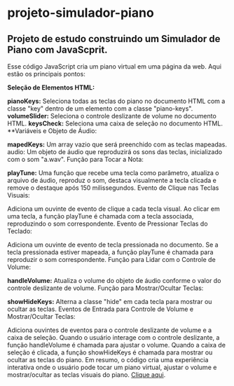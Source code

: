 # projeto-simulador-piano
 ## Projeto de estudo construindo um Simulador de Piano com JavaScprit.
 
Esse código JavaScript cria um piano virtual em uma página da web. Aqui estão os principais pontos:

**Seleção de Elementos HTML:**

**pianoKeys:** Seleciona todas as teclas do piano no documento HTML com a classe "key" dentro de um elemento com a classe "piano-keys".
**volumeSlider:** Seleciona o controle deslizante de volume no documento HTML.
**keysCheck:** Seleciona uma caixa de seleção no documento HTML.
**Variáveis e Objeto de Áudio:

**mapedKeys:** Um array vazio que será preenchido com as teclas mapeadas.
audio: Um objeto de áudio que reproduzirá os sons das teclas, inicializado com o som "a.wav".
Função para Tocar a Nota:

**playTune:** Uma função que recebe uma tecla como parâmetro, atualiza o arquivo de áudio, reproduz o som, destaca visualmente a tecla clicada e remove o destaque após 150 milissegundos.
Evento de Clique nas Teclas Visuais:

Adiciona um ouvinte de evento de clique a cada tecla visual.
Ao clicar em uma tecla, a função playTune é chamada com a tecla associada, reproduzindo o som correspondente.
Evento de Pressionar Teclas do Teclado:

Adiciona um ouvinte de evento de tecla pressionada no documento.
Se a tecla pressionada estiver mapeada, a função playTune é chamada para reproduzir o som correspondente.
Função para Lidar com o Controle de Volume:

**handleVolume:** Atualiza o volume do objeto de áudio conforme o valor do controle deslizante de volume.
Função para Mostrar/Ocultar Teclas:

**showHideKeys:** Alterna a classe "hide" em cada tecla para mostrar ou ocultar as teclas.
Eventos de Entrada para Controle de Volume e Mostrar/Ocultar Teclas:

Adiciona ouvintes de eventos para o controle deslizante de volume e a caixa de seleção.
Quando o usuário interage com o controle deslizante, a função handleVolume é chamada para ajustar o volume.
Quando a caixa de seleção é clicada, a função showHideKeys é chamada para mostrar ou ocultar as teclas do piano.
Em resumo, o código cria uma experiência interativa onde o usuário pode tocar um piano virtual, ajustar o volume e mostrar/ocultar as teclas visuais do piano.
 [Clique aqui]().

